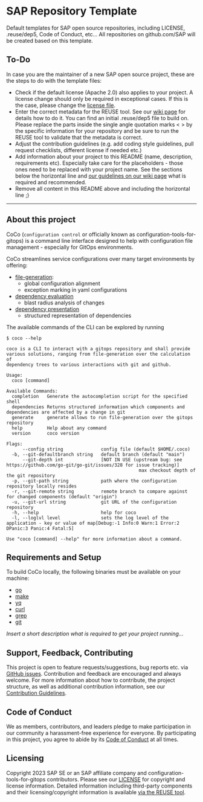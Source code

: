 # SAP Repository Template

Default templates for SAP open source repositories, including LICENSE,
.reuse/dep5, Code of Conduct, etc... All repositories on github.com/SAP will be
created based on this template.

## To-Do

In case you are the maintainer of a new SAP open source project, these are the
steps to do with the template files:

- Check if the default license (Apache 2.0) also applies to your project. A
  license change should only be required in exceptional cases. If this is the
  case, please change the [license file](LICENSE).
- Enter the correct metadata for the REUSE tool. See our
  [wiki page](https://wiki.wdf.sap.corp/wiki/display/ospodocs/Using+the+Reuse+Tool+of+FSFE+for+Copyright+and+License+Information)
  for details how to do it. You can find an initial .reuse/dep5 file to build
  on. Please replace the parts inside the single angle quotation marks < > by
  the specific information for your repository and be sure to run the REUSE tool
  to validate that the metadata is correct.
- Adjust the contribution guidelines (e.g. add coding style guidelines, pull
  request checklists, different license if needed etc.)
- Add information about your project to this README (name, description,
  requirements etc). Especially take care for the <your-project> placeholders -
  those ones need to be replaced with your project name. See the sections below
  the horizontal line and
  [our guidelines on our wiki page](https://wiki.wdf.sap.corp/wiki/display/ospodocs/Guidelines+for+README.md+file)
  what is required and recommended.
- Remove all content in this README above and including the horizontal line ;)

---

## About this project

CoCo (`configuration control` or officially known as
configuration-tools-for-gitops) is a command line interface designed to help
with configuration file management - especially for GitOps environments.

CoCo streamlines service configurations over many target environments by
offering:

- [file-generation](./cmd/coco/generate/readme.md):
  - global configuration alignment
  - exception marking in yaml configurations
- [dependency evaluation](./cmd/coco/dependencies/readme.md)
  - blast radius analysis of changes
- [dependency presentation](./cmd/coco/graph/readme.md)
  - structured representation of dependencies

The available commands of the CLI can be explored by running

```console
$ coco --help

coco is a CLI to interact with a gitops repository and shall provide
various solutions, ranging from file-generation over the calculation of
dependency trees to various interactions with git and github.

Usage:
  coco [command]

Available Commands:
  completion   Generate the autocompletion script for the specified shell
  dependencies Returns structured information which components and dependencies are affected by a change in git
  generate     generate allows to run file-generation over the gitops repository
  help         Help about any command
  version      coco version

Flags:
      --config string              config file (default $HOME/.coco)
  -b, --git-defaultbranch string   default branch (default "main")
      --git-depth int              [NOT IN USE (upstream bug: see https://github.com/go-git/go-git/issues/328 for issue tracking)]
                                                 max checkout depth of the git repository
  -p, --git-path string            path where the configuration repository locally resides
  -r, --git-remote string          remote branch to compare against for changed components (default "origin")
  -u, --git-url string             git URL of the configuration repository
  -h, --help                       help for coco
  -l, --loglvl level               sets the log level of the application - key or value of map[Debug:-1 Info:0 Warn:1 Error:2 DPanic:3 Panic:4 Fatal:5]

Use "coco [command] --help" for more information about a command.
```

## Requirements and Setup

To build CoCo locally, the following binaries must be available on your machine:

- [go](https://go.dev/doc/install)
- [make](https://www.gnu.org/software/make/)
- [yq](https://github.com/mikefarah/yq)
- [curl](https://curl.se/docs/manpage.html)
- [grep](https://www.gnu.org/software/grep/)
- [git](https://git-scm.com/)

_Insert a short description what is required to get your project running..._

## Support, Feedback, Contributing

This project is open to feature requests/suggestions, bug reports etc. via
[GitHub issues](https://github.com/SAP/configuration-tools-for-gitops/issues).
Contribution and feedback are encouraged and always welcome. For more
information about how to contribute, the project structure, as well as
additional contribution information, see our
[Contribution Guidelines](CONTRIBUTING.md).

## Code of Conduct

We as members, contributors, and leaders pledge to make participation in our
community a harassment-free experience for everyone. By participating in this
project, you agree to abide by its [Code of Conduct](CODE_OF_CONDUCT.md) at all
times.

## Licensing

Copyright 2023 SAP SE or an SAP affiliate company and
configuration-tools-for-gitops contributors. Please see our [LICENSE](LICENSE)
for copyright and license information. Detailed information including
third-party components and their licensing/copyright information is available
[via the REUSE tool](https://api.reuse.software/info/github.com/SAP/configuration-tools-for-gitops).
